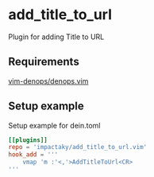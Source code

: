 # add_title_to_url

Plugin for adding Title to URL

## Requirements

[vim-denops/denops.vim](https://github.com/vim-denops/denops.vim)

## Setup example

Setup example for dein.toml

```toml
[[plugins]]
repo = 'impactaky/add_title_to_url.vim'
hook_add = '''
    vmap 'm :'<,'>AddTitleToUrl<CR>
'''
```
